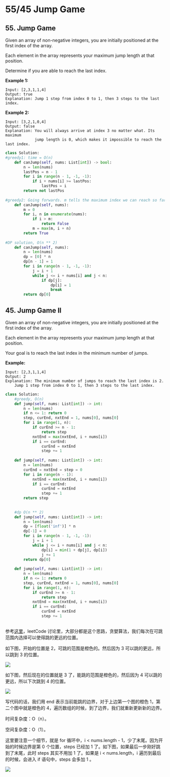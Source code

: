 # 55/45 Jump Game

## 55. Jump Game

Given an array of non-negative integers, you are initially positioned at the first index of the array.

Each element in the array represents your maximum jump length at that position.

Determine if you are able to reach the last index.

**Example 1:**

```text
Input: [2,3,1,1,4]
Output: true
Explanation: Jump 1 step from index 0 to 1, then 3 steps to the last index.
```

**Example 2:**

```text
Input: [3,2,1,0,4]
Output: false
Explanation: You will always arrive at index 3 no matter what. Its maximum
             jump length is 0, which makes it impossible to reach the last index.
```

```python
class Solution:
#greedy1: time = O(n)
    def canJump(self, nums: List[int]) -> bool:
        n = len(nums)
        lastPos = n - 1
        for i in range(n - 1, -1, -1):
            if i + nums[i] >= lastPos:
                lastPos = i
        return not lastPos
    
#greedy2: Going forwards. m tells the maximum index we can reach so far.
    def canJump(self, nums):
        m = 0
        for i, n in enumerate(nums):
            if i > m:
                return False
            m = max(m, i + n)
        return True
    
#DP solution, O(n ** 2)
    def canJump(self, nums):
        n = len(nums)
        dp = [0] * n
        dp[n - 1] = 1
        for i in range(n - 1, -1, -1):
            j = i + 1
            while j <= i + nums[i] and j < n:
                if dp[j]:
                    dp[i] = 1
                    break
        return dp[0]
```

## 45. Jump Game II

Given an array of non-negative integers, you are initially positioned at the first index of the array.

Each element in the array represents your maximum jump length at that position.

Your goal is to reach the last index in the minimum number of jumps.

**Example:**

```text
Input: [2,3,1,1,4]
Output: 2
Explanation: The minimum number of jumps to reach the last index is 2.
    Jump 1 step from index 0 to 1, then 3 steps to the last index.
```

```python
class Solution:
    #greedy, O(n)  
    def jump(self, nums: List[int]) -> int:
        n = len(nums)
        if n <= 1: return 0
        step, curEnd, nxtEnd = 1, nums[0], nums[0]
        for i in range(1, n):
            if curEnd >= n - 1:
                return step
            nxtEnd = max(nxtEnd, i + nums[i])
            if i == curEnd:
                curEnd = nxtEnd
                step += 1
                
    def jump(self, nums: List[int]) -> int:
        n = len(nums)
        curEnd = nxtEnd = step = 0
        for i in range(n - 1):
            nxtEnd = max(nxtEnd, i + nums[i])
            if i == curEnd:
                curEnd = nxtEnd
                step += 1
        return step
    
    
    #dp O(n ** 2)
    def jump(self, nums: List[int]) -> int:
        n = len(nums)
        dp = [float('inf')] * n
        dp[-1] = 0
        for i in range(n - 1, -1, -1):
            j = i + 1
            while j <= i + nums[i] and j < n:
                dp[i] = min(1 + dp[j], dp[i])
                j += 1
        return dp[0]
                
    def jump(self, nums: List[int]) -> int:
        n = len(nums)
        if n <= 1: return 0
        step, curEnd, nxtEnd = 1, nums[0], nums[0]
        for i in range(1, n):
            if curEnd >= n - 1:
                return step
            nxtEnd = max(nxtEnd, i + nums[i])
            if i == curEnd:
                curEnd = nxtEnd
                step += 1
        
```

参考[这里](https://leetcode.wang/leetCode-45-Jump-Game-II.html)，leetCode 讨论里，大部分都是这个思路，贪婪算法，我们每次在可跳范围内选择可以使得跳的更远的位置。

如下图，开始的位置是 2，可跳的范围是橙色的。然后因为 3 可以跳的更远，所以跳到 3 的位置。

![](https://windliang.oss-cn-beijing.aliyuncs.com/45_2.jpg)

如下图，然后现在的位置就是 3 了，能跳的范围是橙色的，然后因为 4 可以跳的更远，所以下次跳到 4 的位置。

![](https://windliang.oss-cn-beijing.aliyuncs.com/45_3.jpg)

写代码的话，我们用 end 表示当前能跳的边界，对于上边第一个图的橙色 1，第二个图中就是橙色的 4，遍历数组的时候，到了边界，我们就重新更新新的边界。

时间复杂度：O（n）。

空间复杂度：O（1）。

这里要注意一个细节，就是 for 循环中，i &lt; nums.length - 1，少了末尾。因为开始的时候边界是第 0 个位置，steps 已经加 1 了。如下图，如果最后一步刚好跳到了末尾，此时 steps 其实不用加 1 了。如果是 i &lt; nums.length，i 遍历到最后的时候，会进入 if 语句中，steps 会多加 1 。

![](https://windliang.oss-cn-beijing.aliyuncs.com/45_4.jpg)

